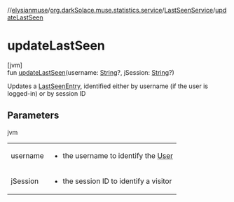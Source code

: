 //[elysianmuse](../../../index.md)/[org.darkSolace.muse.statistics.service](../index.md)/[LastSeenService](index.md)/[updateLastSeen](update-last-seen.md)

# updateLastSeen

[jvm]\
fun [updateLastSeen](update-last-seen.md)(username: [String](https://kotlinlang.org/api/latest/jvm/stdlib/kotlin/-string/index.html)?, jSession: [String](https://kotlinlang.org/api/latest/jvm/stdlib/kotlin/-string/index.html)?)

Updates a [LastSeenEntry](../../org.darkSolace.muse.statistics.model/-last-seen-entry/index.md), identified either by username (if the user is logged-in) or by session ID

## Parameters

jvm

| | |
|---|---|
| username | <ul><li>the username to identify the [User](../../org.darkSolace.muse.user.model/-user/index.md)</li></ul> |
| jSession | <ul><li>the session ID to identify a visitor</li></ul> |
